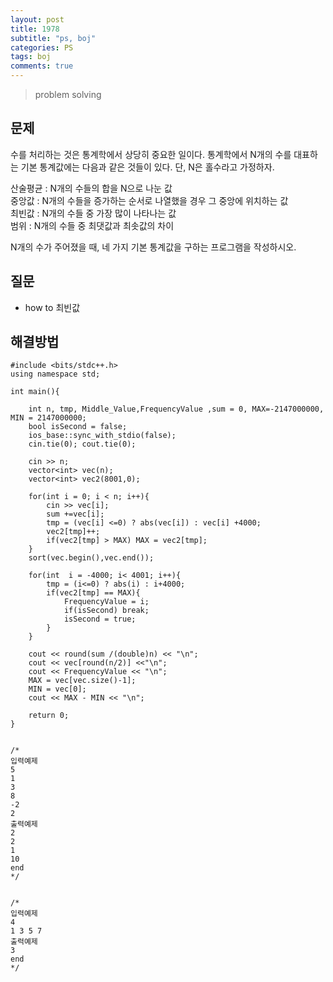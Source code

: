 ```yaml
---
layout: post
title: 1978
subtitle: "ps, boj"
categories: PS
tags: boj
comments: true
---
```

> problem solving

## 문제
수를 처리하는 것은 통계학에서 상당히 중요한 일이다. 통계학에서 N개의 수를 대표하는 기본 통계값에는 다음과 같은 것들이 있다. 단, N은 홀수라고 가정하자.   

산술평균 : N개의 수들의 합을 N으로 나눈 값   
중앙값 : N개의 수들을 증가하는 순서로 나열했을 경우 그 중앙에 위치하는 값   
최빈값 : N개의 수들 중 가장 많이 나타나는 값    
범위 : N개의 수들 중 최댓값과 최솟값의 차이   

N개의 수가 주어졌을 때, 네 가지 기본 통계값을 구하는 프로그램을 작성하시오.


## 질문
  * how to 최빈값
    
## 해결방법
   
~~~
#include <bits/stdc++.h>
using namespace std;

int main(){

	int n, tmp, Middle_Value,FrequencyValue ,sum = 0, MAX=-2147000000, MIN = 2147000000;
	bool isSecond = false;
	ios_base::sync_with_stdio(false);
	cin.tie(0); cout.tie(0);

	cin >> n;
	vector<int> vec(n);
	vector<int> vec2(8001,0);

	for(int i = 0; i < n; i++){
		cin >> vec[i];
		sum +=vec[i];
		tmp = (vec[i] <=0) ? abs(vec[i]) : vec[i] +4000;
		vec2[tmp]++;
		if(vec2[tmp] > MAX) MAX = vec2[tmp];
	}
	sort(vec.begin(),vec.end());

	for(int  i = -4000; i< 4001; i++){
		tmp = (i<=0) ? abs(i) : i+4000;
		if(vec2[tmp] == MAX){
			FrequencyValue = i;
			if(isSecond) break;
			isSecond = true;
		}
	}

	cout << round(sum /(double)n) << "\n";
	cout << vec[round(n/2)] <<"\n";
	cout << FrequencyValue << "\n";
	MAX = vec[vec.size()-1];
	MIN = vec[0];
	cout << MAX - MIN << "\n";

	return 0;
}


/*
입력예제
5
1
3
8
-2
2
출력예제
2
2
1
10
end
*/ 


/*
입력예제
4
1 3 5 7
출력예제
3
end
*/ 
~~~


